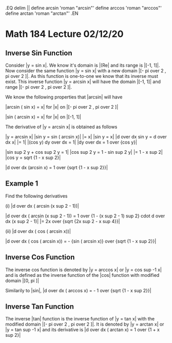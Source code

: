 .EQ
delim ||
define arcsin 'roman "arcsin"'
define arccos 'roman "arccos"'
define arctan 'roman "arctan"'
.EN
# Math 184 Lecture 02/12/20
## Inverse Sin Function
Consider |y = sin x|.
We know it's domain is |\(Re| and its range is |[-1, 1]|.
Now consider the same function |y = sin x| with a new domain
|[- pi over 2 , pi over 2 ]|.
As this function is one-to-one we know that its inverse must exist.
This inverse function |y = arcsin x| will have the domain |[-1, 1]| and range
|[- pi over 2 , pi over 2 ]|.

We know the following properties that |arcsin| will have

|arcsin ( sin x) = x| for |x| on |[- pi over 2 , pi over 2 ]|

|sin ( arcsin x) = x| for |x| on |[-1, 1]|

The derivative of |y = arcsin x| is obtained as follows

|y = arcsin x|
|sin y = sin ( arcsin x)|
|= x|
|sin y = x|
|d over dx sin y = d over dx x|
|= 1|
|(cos y) dy over dx = 1|
|dy over dx = 1 over {cos y}|

|sin sup 2 y + cos sup 2 y = 1|
|cos sup 2 y = 1 - sin sup 2 y|
|= 1 - x sup 2|
|cos y = sqrt {1 - x sup 2}|

|d over dx (arcsin x) = 1 over {sqrt {1 - x sup 2}}|

## Example 1
Find the following derivatives

(i) |d over dx ( arcsin (x sup 2 - 1))|

|d over dx ( arcsin (x sup 2 - 1)) = 1 over {1 - (x sup 2 - 1) sup 2} cdot d over dx (x sup 2 - 1)|
|= 2x over {sqrt {2x sup 2 - x sup 4}}|

(ii) |d over dx ( cos ( arcsin x))|

|d over dx ( cos ( arcsin x)) = - {sin ( arcsin  x)} over {sqrt {1 - x sup 2}}|

## Inverse Cos Function
The inverse cos function is denoted by |y = arccos x| or |y = cos sup -1 x|
and is defined as the inverse function of the |cos| function with modified
domain |[0, pi ]|

Similarily to |sin|, |d over dx ( arccos x) = - 1 over {sqrt {1 - x sup 2}}|

## Inverse Tan Function
The inverse |tan| function is the inverse function of |y = tan x| with the
modified domain |[- pi over 2 , pi over 2 ]|.
It is denoted by |y = arctan x| or |y = tan sup -1 x| and its derivative
is |d over dx ( arctan x) = 1 over {1 + x sup 2}|

